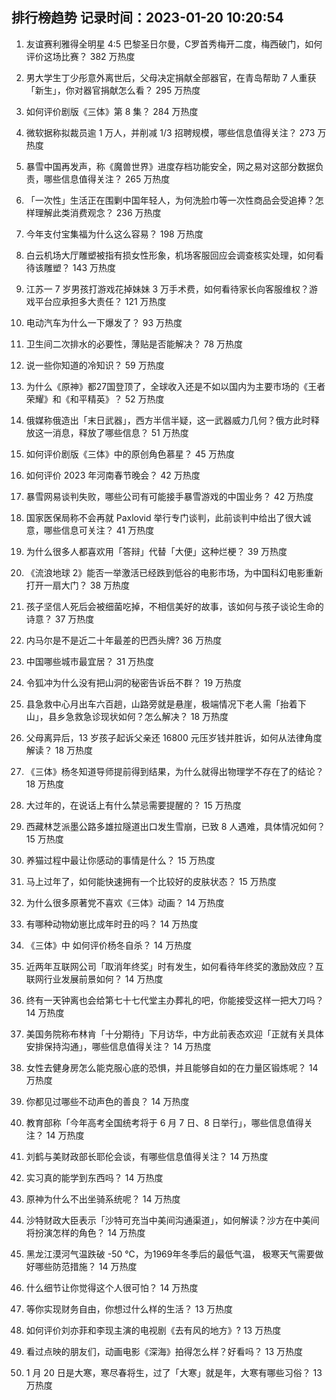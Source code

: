 
## 排行榜趋势 记录时间：2023-01-20 10:20:54
  
  1. 友谊赛利雅得全明星 4:5 巴黎圣日尔曼，C罗首秀梅开二度，梅西破门，如何评价这场比赛？ 382 万热度
    
  2. 男大学生丁少彤意外离世后，父母决定捐献全部器官，在青岛帮助 7 人重获「新生」，你对器官捐献怎么看？ 295 万热度
    
  3. 如何评价剧版《三体》第 8 集？ 284 万热度
    
  4. 微软据称拟裁员逾 1 万人，并削减 1/3 招聘规模，哪些信息值得关注？ 273 万热度
    
  5. 暴雪中国再发声，称《魔兽世界》进度存档功能安全，网之易对这部分数据负责，哪些信息值得关注？ 265 万热度
    
  6. 「一次性」生活正在围剿中国年轻人，为何洗脸巾等一次性商品会受追捧？怎样理解此类消费观念？ 236 万热度
    
  7. 今年支付宝集福为什么这么容易？ 198 万热度
    
  8. 白云机场大厅雕塑被指有损女性形象，机场客服回应会调查核实处理，如何看待该雕塑？ 143 万热度
    
  9. 江苏一 7 岁男孩打游戏花掉妹妹 3 万手术费，如何看待家长向客服维权？游戏平台应承担多大责任？ 121 万热度
    
  10. 电动汽车为什么一下爆发了？ 93 万热度
    
  11. 卫生间二次排水的必要性，薄贴是否能解决？ 78 万热度
    
  12. 说一些你知道的冷知识？ 59 万热度
    
  13. 为什么《原神》都27国登顶了，全球收入还是不如以国内为主要市场的《王者荣耀》和《和平精英》？ 52 万热度
    
  14. 俄媒称俄造出「末日武器」，西方半信半疑，这一武器威力几何？俄方此时释放这一消息，释放了哪些信息？ 51 万热度
    
  15. 如何评价剧版《三体》中的原创角色慕星？ 45 万热度
    
  16. 如何评价 2023 年河南春节晚会？ 42 万热度
    
  17. 暴雪网易谈判失败，哪些公司有可能接手暴雪游戏的中国业务？ 42 万热度
    
  18. 国家医保局称不会再就 Paxlovid 举行专门谈判，此前谈判中给出了很大诚意，哪些信息可关注？ 41 万热度
    
  19. 为什么很多人都喜欢用「答辩」代替「大便」这种烂梗？ 39 万热度
    
  20. 《流浪地球 2》能否一举激活已经跌到低谷的电影市场，为中国科幻电影重新打开一扇大门？ 38 万热度
    
  21. 孩子坚信人死后会被细菌吃掉，不相信美好的故事，该如何与孩子谈论生命的诗意？ 37 万热度
    
  22. 内马尔是不是近二十年最差的巴西头牌? 36 万热度
    
  23. 中国哪些城市最宜居？ 31 万热度
    
  24. 令狐冲为什么没有把山洞的秘密告诉岳不群？ 19 万热度
    
  25. 县急救中心月出车六百趟，山路旁就是悬崖，极端情况下老人需「抬着下山」，县乡急救急诊现状如何？怎么解决？ 18 万热度
    
  26. 父母离异后，13 岁孩子起诉父亲还 16800 元压岁钱并胜诉，如何从法律角度解读？ 18 万热度
    
  27. 《三体》杨冬知道导师提前得到结果，为什么就得出物理学不存在了的结论？ 18 万热度
    
  28. 大过年的，在说话上有什么禁忌需要提醒的？ 15 万热度
    
  29. 西藏林芝派墨公路多雄拉隧道出口发生雪崩，已致 8 人遇难，具体情况如何？ 15 万热度
    
  30. 养猫过程中最让你感动的事情是什么？ 15 万热度
    
  31. 马上过年了，如何能快速拥有一个比较好的皮肤状态？ 15 万热度
    
  32. 为什么很多原著党不喜欢《三体》动画？ 14 万热度
    
  33. 有哪种动物幼崽比成年时丑的吗？ 14 万热度
    
  34. 《三体》中 如何评价杨冬自杀？ 14 万热度
    
  35. 近两年互联网公司「取消年终奖」时有发生，如何看待年终奖的激励效应？互联网行业发展前景如何？ 14 万热度
    
  36. 终有一天钟离也会给第七十七代堂主办葬礼的吧，你能接受这样一把大刀吗？ 14 万热度
    
  37. 美国务院称布林肯「十分期待」下月访华，中方此前表态欢迎「正就有关具体安排保持沟通」，哪些信息值得关注？ 14 万热度
    
  38. 女性去健身房怎么能克服心底的恐惧，并且能够自如的在力量区锻炼呢？ 14 万热度
    
  39. 你都见过哪些不动声色的善良？ 14 万热度
    
  40. 教育部称「今年高考全国统考将于 6 月 7 日、8 日举行」，哪些信息值得关注？ 14 万热度
    
  41. 刘鹤与美财政部长耶伦会谈，有哪些信息值得关注？ 14 万热度
    
  42. 实习真的能学到东西吗？ 14 万热度
    
  43. 原神为什么不出坐骑系统呢？ 14 万热度
    
  44. 沙特财政大臣表示「沙特可充当中美间沟通渠道」，如何解读？沙方在中美间将扮演怎样的角色？ 14 万热度
    
  45. 黑龙江漠河气温跌破 -50 ℃，为1969年冬季后的最低气温， 极寒天气需要做好哪些防范措施？ 14 万热度
    
  46. 什么细节让你觉得这个人很可怕？ 14 万热度
    
  47. 等你实现财务自由，你想过什么样的生活？ 13 万热度
    
  48. 如何评价刘亦菲和李现主演的电视剧《去有风的地方》? 13 万热度
    
  49. 看过点映的朋友们，动画电影《深海》拍得怎么样？好看吗？ 13 万热度
    
  50. 1 月 20 日是大寒，寒尽春将生，过了「大寒」就是年，大寒有哪些习俗？ 13 万热度
    